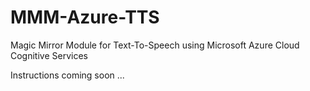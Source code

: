 # MMM-Azure-TTS
Magic Mirror Module for Text-To-Speech using Microsoft Azure Cloud Cognitive Services

Instructions coming soon ...
